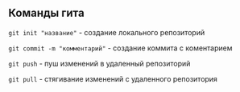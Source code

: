 ## Команды гита

`git init "название"` - cоздание локального репозиторий

`git commit -m "комментарий"` - создание коммита с коментарием

`git push` - пуш изменений в удаленный репозиторий

`git pull` - стягивание изменений с удаленного репозитория